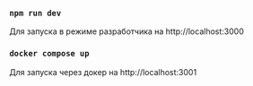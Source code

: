 ### `npm run dev`

Для запуска в режиме разработчика на http://localhost:3000

### `docker compose up`

Для запуска через докер на http://localhost:3001
